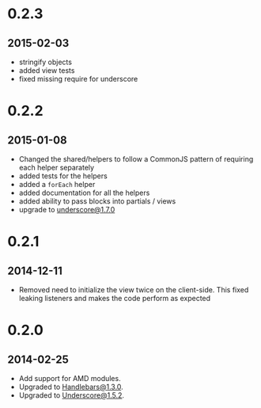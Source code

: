 # 0.2.3
## 2015-02-03
* stringify objects
* added view tests
* fixed missing require for underscore

# 0.2.2
## 2015-01-08
* Changed the shared/helpers to follow a CommonJS pattern of requiring each helper separately
* added tests for the helpers
* added a `forEach` helper
* added documentation for all the helpers
* added ability to pass blocks into partials / views
* upgrade to underscore@1.7.0

# 0.2.1
## 2014-12-11
* Removed need to initialize the view twice on the client-side. This fixed leaking listeners and makes the code perform as expected

# 0.2.0
## 2014-02-25
* Add support for AMD modules.
* Upgraded to Handlebars@1.3.0.
* Upgraded to Underscore@1.5.2.
